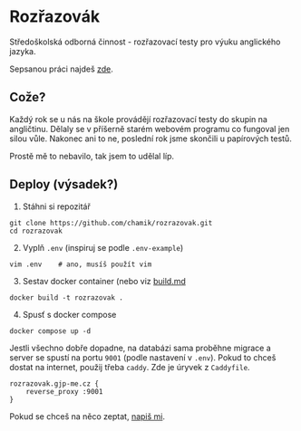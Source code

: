 # Rozřazovák

Středoškolská odborná činnost - rozřazovací testy pro výuku anglického jazyka.

Sepsanou práci najdeš [zde](https://github.com/chamik/soc).

## Cože?

Každý rok se u nás na škole provádějí rozřazovací testy do skupin na angličtinu.
Dělaly se v příšerně starém webovém programu co fungoval jen silou vůle. Nakonec 
ani to ne, poslední rok jsme skončili u papírových testů.

Prostě mě to nebavilo, tak jsem to udělal líp.

## Deploy (výsadek?)

1. Stáhni si repozitář 
```
git clone https://github.com/chamik/rozrazovak.git
cd rozrazovak
```

2. Vyplň `.env` (inspiruj se podle `.env-example`)
```
vim .env    # ano, musíš použít vim
```

3. Sestav docker container (nebo viz [build.md](https://github.com/chamik/rozrazovak/blob/main/BUILD.md)
```
docker build -t rozrazovak .
```

4. Spusť s docker compose
```
docker compose up -d
```

Jestli všechno dobře dopadne, na databázi sama proběhne migrace a server se spustí
na portu `9001` (podle nastavení v `.env`). Pokud to chceš dostat na internet, použij
třeba `caddy`. Zde je úryvek z `Caddyfile`.

```
rozrazovak.gjp-me.cz {
    reverse_proxy :9001
}
```

Pokud se chceš na něco zeptat, [napiš mi](https://chamik.eu/contact.cs).
